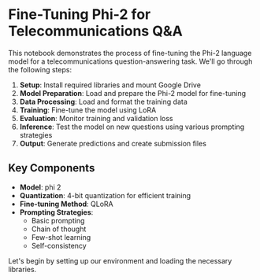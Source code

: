 # Fine-Tuning Phi-2 for Telecommunications Q&A

This notebook demonstrates the process of fine-tuning the Phi-2 language model for a telecommunications question-answering task. We'll go through the following steps:

1. **Setup**: Install required libraries and mount Google Drive
2. **Model Preparation**: Load and prepare the Phi-2 model for fine-tuning
3. **Data Processing**: Load and format the training data
4. **Training**: Fine-tune the model using LoRA
5. **Evaluation**: Monitor training and validation loss
6. **Inference**: Test the model on new questions using various prompting strategies
7. **Output**: Generate predictions and create submission files

## Key Components

- **Model**: phi 2
- **Quantization**: 4-bit quantization for efficient training
- **Fine-tuning Method**: QLoRA 
- **Prompting Strategies**:
  - Basic prompting
  - Chain of thought
  - Few-shot learning
  - Self-consistency

Let's begin by setting up our environment and loading the necessary libraries.
